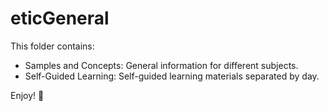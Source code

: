 # eticGeneral

This folder contains:

- Samples and Concepts: General information for different subjects.
- Self-Guided Learning: Self-guided learning materials separated by day.

Enjoy! 🚀